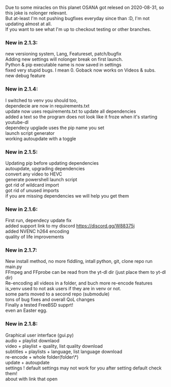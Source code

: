 Due to some miracles on this planet OSANA got relesed on 2020-08-31, so this joke is nolonger relevant.<br>
But at-least I'm not pushing bugfixes everyday since than :D, I'm not updating almost at all.<br>
If you want to see what I'm up to checkout testing or other branches.<br>

### New in 2.1.3:
new versioning system, Lang, Featureset, patch/bugfix<br>
Adding new settings will nolonger break on first launch.<br>
Python & pip executable name is now saved in settings<br>
fixed very stupid bugs. I mean 0. Goback now works on Videos & subs.<br>
new debug feature<br>

### New in 2.1.4:
I switched to venv you should too,<br>
dependecie are now in requirements.txt<br>
update now uses requirements.txt to update all dependencies<br>
added a text so the program does not look like it froze when it's starting youtube-dl<br>
dependecy upglade uses the pip name you set<br>
launch script generator<br>
working autoupdate with a toggle<br>

### New in 2.1.5:
Updating pip before updating dependencies<br>
autoupdate, upgrading dependencies<br>
convert any video to HEVC<br>
generate powershell launch script<br>
got rid of wildcard import<br>
got rid of unused imports<br>
if you are missing dependencies we will help you get them<br>

### New in 2.1.6:
First run, dependecy update fix<br>
added support link to my discord https://discord.gg/W88375j<br>
added NVENC h264 encoding <br>
quality of life improvements<br>

### New in 2.1.7:
New install method, no more fiddling, intall python, git, clone repo run main.py<br>
FFmpeg and FFprobe can be read from the yt-dl dir (just place them to yt-dl dir)<br>
Re-encoding all videos in a folder, and buch more re-encode features<br>
is_venv used to not ask users if they are in venv or not.<br>
some parts moved to a second repo (submodule)<br>
tons of bug fixes and overall QoL changes<br>
Finally a tested FreeBSD supprt!<br>
even an Easter egg.<br>

### New in 2.1.8:
Graphical user interface (gui.py)<br>
audio + playlist downlaod<br>
video + playlist + quality, list quality download<br>
subtitles + playlists + language, list language download<br>
re-encode + whole folder(folder\\*)<br>
update + autoupdate<br>
settings ! default settings may not work for you after setting default check them!<br>
about with link that open<br>
